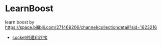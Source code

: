 # LearnBoost
learn boost by https://space.bilibili.com/271469206/channel/collectiondetail?sid=1623216

* [socket创建和连接](./note/socket创建和连接.md)
